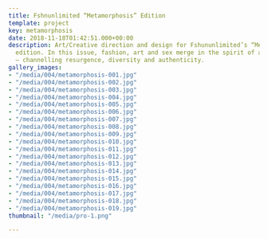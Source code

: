 ```yaml
---
title: Fshnunlimited “Metamorphosis” Edition
template: project
key: metamorphosis
date: 2018-11-18T01:42:51.000+00:00
description: Art/Creative direction and design for Fshununlimited’s “Metamorphosis”
  edition. In this issue, fashion, art and sex merge in the spirit of a renewed generation
  – channelling resurgence, diversity and authenticity.
gallery_images:
- "/media/004/metamorphosis-001.jpg"
- "/media/004/metamorphosis-002.jpg"
- "/media/004/metamorphosis-003.jpg"
- "/media/004/metamorphosis-004.jpg"
- "/media/004/metamorphosis-005.jpg"
- "/media/004/metamorphosis-006.jpg"
- "/media/004/metamorphosis-007.jpg"
- "/media/004/metamorphosis-008.jpg"
- "/media/004/metamorphosis-009.jpg"
- "/media/004/metamorphosis-010.jpg"
- "/media/004/metamorphosis-011.jpg"
- "/media/004/metamorphosis-012.jpg"
- "/media/004/metamorphosis-013.jpg"
- "/media/004/metamorphosis-014.jpg"
- "/media/004/metamorphosis-015.jpg"
- "/media/004/metamorphosis-016.jpg"
- "/media/004/metamorphosis-017.jpg"
- "/media/004/metamorphosis-018.jpg"
- "/media/004/metamorphosis-019.jpg"
thumbnail: "/media/pro-1.png"

---
```

